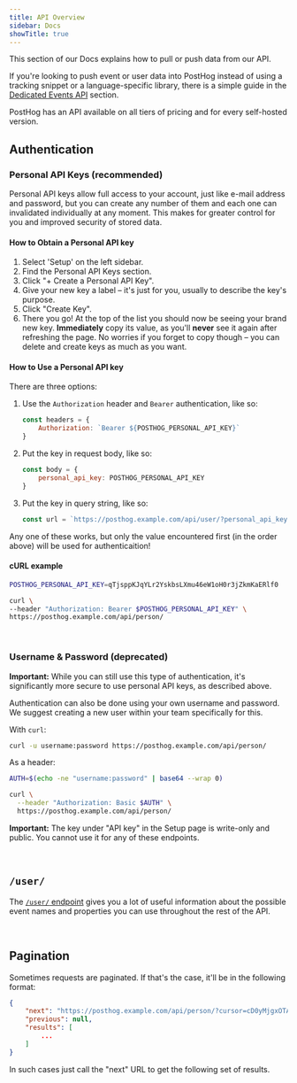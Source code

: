 ```yaml
---
title: API Overview
sidebar: Docs
showTitle: true
---
```


This section of our Docs explains how to pull or push data from our API.

If you're looking to push event or user data into PostHog instead of using a tracking snippet or a language-specific library, there is a simple guide in the [Dedicated Events API](/docs/integrations/api) section.

PostHog has an API available on all tiers of pricing and for every self-hosted version.

## Authentication

### Personal API Keys (recommended)

Personal API keys allow full access to your account, just like e-mail address and password, but you can create any number of them and each one can invalidated individually at any moment. This makes for greater control for you and improved security of stored data.

#### How to Obtain a Personal API key

1. Select 'Setup' on the left sidebar.
2. Find the Personal API Keys section.
3. Click "+ Create a Personal API Key".
4. Give your new key a label – it's just for you, usually to describe the key's purpose.
5. Click "Create Key".
6. There you go! At the top of the list you should now be seeing your brand new key. **Immediately** copy its value, as you'll **never** see it again after refreshing the page. No worries if you forget to copy though – you can delete and create keys as much as you want.

#### How to Use a Personal API key

There are three options:

1. Use the `Authorization` header and `Bearer` authentication, like so:
    ```JavaScript
    const headers = {
        Authorization: `Bearer ${POSTHOG_PERSONAL_API_KEY}`
    }
    ```
2. Put the key in request body, like so:
    ```JavaScript
    const body = {
        personal_api_key: POSTHOG_PERSONAL_API_KEY
    }
    ```
3. Put the key in query string, like so:
    ```JavaScript
    const url = `https://posthog.example.com/api/user/?personal_api_key=${POSTHOG_PERSONAL_API_KEY}`
    ```

Any one of these works, but only the value encountered first (in the order above) will be used for authenticaition!

#### cURL example
```bash
POSTHOG_PERSONAL_API_KEY=qTjsppKJqYLr2YskbsLXmu46eW1oH0r3jZkmKaERlf0

curl \
--header "Authorization: Bearer $POSTHOG_PERSONAL_API_KEY" \
https://posthog.example.com/api/person/
```
<br>

### Username & Password (deprecated)

**Important:** While you can still use this type of authentication, it's significantly more secure to use personal API keys, as described above.

Authentication can also be done using your own username and password. We suggest creating a new user within your team specifically for this.

With `curl`:
```bash
curl -u username:password https://posthog.example.com/api/person/
```

As a header:
```bash
AUTH=$(echo -ne "username:password" | base64 --wrap 0)

curl \
  --header "Authorization: Basic $AUTH" \
  https://posthog.example.com/api/person/
```

**Important:** The key under "API key" in the Setup page is write-only and public. You cannot use it for any of these endpoints.

<br>

## `/user/`

The [`/user/` endpoint](./user) gives you a lot of useful information about the possible event names and properties you can use throughout the rest of the API. 

<br>

## Pagination

Sometimes requests are paginated. If that's the case, it'll be in the following format:

```json
{
    "next": "https://posthog.example.com/api/person/?cursor=cD0yMjgxOTA2",
    "previous": null,
    "results": [
        ...
    ]
}
```

In such cases just call the "next" URL to get the following set of results.

